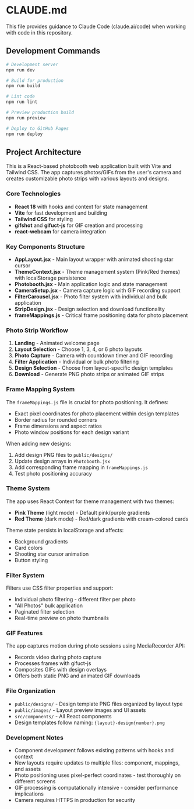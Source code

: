 # CLAUDE.md

This file provides guidance to Claude Code (claude.ai/code) when working with code in this repository.

## Development Commands

```bash
# Development server
npm run dev

# Build for production
npm run build

# Lint code
npm run lint

# Preview production build
npm run preview

# Deploy to GitHub Pages
npm run deploy
```

## Project Architecture

This is a React-based photobooth web application built with Vite and Tailwind CSS. The app captures photos/GIFs from the user's camera and creates customizable photo strips with various layouts and designs.

### Core Technologies

- **React 18** with hooks and context for state management
- **Vite** for fast development and building
- **Tailwind CSS** for styling
- **gifshot** and **gifuct-js** for GIF creation and processing
- **react-webcam** for camera integration

### Key Components Structure

- **AppLayout.jsx** - Main layout wrapper with animated shooting star cursor
- **ThemeContext.jsx** - Theme management system (Pink/Red themes) with localStorage persistence
- **Photobooth.jsx** - Main application logic and state management
- **CameraSetup.jsx** - Camera capture logic with GIF recording support
- **FilterCarousel.jsx** - Photo filter system with individual and bulk application
- **StripDesign.jsx** - Design selection and download functionality
- **frameMappings.js** - Critical frame positioning data for photo placement

### Photo Strip Workflow

1. **Landing** - Animated welcome page
2. **Layout Selection** - Choose 1, 3, 4, or 6 photo layouts
3. **Photo Capture** - Camera with countdown timer and GIF recording
4. **Filter Application** - Individual or bulk photo filtering
5. **Design Selection** - Choose from layout-specific design templates
6. **Download** - Generate PNG photo strips or animated GIF strips

### Frame Mapping System

The `frameMappings.js` file is crucial for photo positioning. It defines:

- Exact pixel coordinates for photo placement within design templates
- Border radius for rounded corners
- Frame dimensions and aspect ratios
- Photo window positions for each design variant

When adding new designs:

1. Add design PNG files to `public/designs/`
2. Update design arrays in `Photobooth.jsx`
3. Add corresponding frame mapping in `frameMappings.js`
4. Test photo positioning accuracy

### Theme System

The app uses React Context for theme management with two themes:

- **Pink Theme** (light mode) - Default pink/purple gradients
- **Red Theme** (dark mode) - Red/dark gradients with cream-colored cards

Theme state persists in localStorage and affects:

- Background gradients
- Card colors
- Shooting star cursor animation
- Button styling

### Filter System

Filters use CSS filter properties and support:

- Individual photo filtering - different filter per photo
- "All Photos" bulk application
- Paginated filter selection
- Real-time preview on photo thumbnails

### GIF Features

The app captures motion during photo sessions using MediaRecorder API:

- Records video during photo capture
- Processes frames with gifuct-js
- Composites GIFs with design overlays
- Offers both static PNG and animated GIF downloads

### File Organization

- `public/designs/` - Design template PNG files organized by layout type
- `public/images/` - Layout preview images and UI assets
- `src/components/` - All React components
- Design templates follow naming: `{layout}-design{number}.png`

### Development Notes

- Component development follows existing patterns with hooks and context
- New layouts require updates to multiple files: component, mappings, and assets
- Photo positioning uses pixel-perfect coordinates - test thoroughly on different screens
- GIF processing is computationally intensive - consider performance implications
- Camera requires HTTPS in production for security
